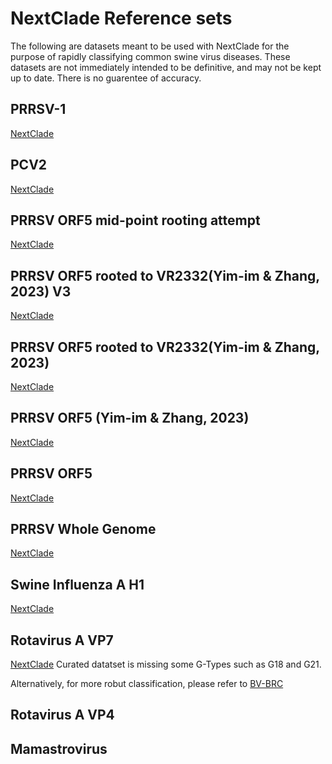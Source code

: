 # NextClade Reference sets

The following are datasets meant to be used with NextClade for the purpose of rapidly classifying common swine virus diseases. These datasets are not immediately intended to be definitive, and may not be kept up to date. There is no guarentee of accuracy.

## PRRSV-1

[NextClade](https://clades.nextstrain.org/?dataset-url=https://github.com/mazeller/nextclade_test/tree/main/prrsv1)

## PCV2

[NextClade](https://clades.nextstrain.org/?dataset-url=https://github.com/mazeller/nextclade_test/tree/main/pcv2_reroot)

## PRRSV ORF5 mid-point rooting attempt

[NextClade](https://clades.nextstrain.org/?dataset-url=https://github.com/mazeller/nextclade_test/tree/main/prrsv_v3_midpoint)

## PRRSV ORF5 rooted to VR2332(Yim-im & Zhang, 2023) V3

[NextClade](https://clades.nextstrain.org/?dataset-url=https://github.com/mazeller/nextclade_test/tree/main/prrsv_v3_test)

## PRRSV ORF5 rooted to VR2332(Yim-im & Zhang, 2023)

[NextClade](https://v2.clades.nextstrain.org/?dataset-url=https://github.com/mazeller/nextclade_test/tree/main/prrsv_zhang_vr2332)

## PRRSV ORF5 (Yim-im & Zhang, 2023)

[NextClade](https://clades.nextstrain.org/?dataset-url=https://github.com/mazeller/nextclade_test/tree/main/prrsv_zhang_2023)

## PRRSV ORF5

[NextClade](https://clades.nextstrain.org/?dataset-url=https://github.com/mazeller/nextclade_test/tree/main/prrsv)

## PRRSV Whole Genome

[NextClade](https://clades.nextstrain.org/?dataset-url=https://github.com/mazeller/nextclade_test/tree/main/prrsv_wgs)

## Swine Influenza A H1

[NextClade](https://clades.nextstrain.org/?dataset-url=https://github.com/mazeller/nextclade_test/tree/main/iav_test)

## Rotavirus A VP7

[NextClade](https://clades.nextstrain.org/?dataset-url=https://github.com/mazeller/nextclade_test/tree/main/rva_vp7)
Curated datatset is missing some G-Types such as G18 and G21.

Alternatively, for more robut classification, please refer to
[BV-BRC](https://www.bv-brc.org/app/SubspeciesClassification)

## Rotavirus A VP4

## Mamastrovirus
